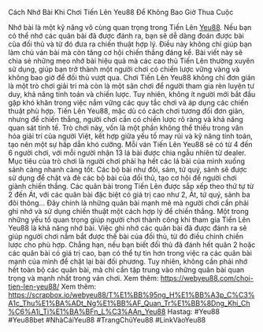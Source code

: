 Cách Nhớ Bài Khi Chơi Tiến Lên Yeu88 Để Không Bao Giờ Thua Cuộc

Nhớ bài là một kỹ năng vô cùng quan trọng trong Tiến Lên [Yeu88](https://webyeu88.com/). Nếu bạn có thể nhớ các quân bài đã được đánh ra, bạn sẽ dễ dàng đoán được bài của đối thủ và từ đó đưa ra chiến thuật hợp lý. Điều này không chỉ giúp bạn làm chủ ván bài mà còn tăng cơ hội chiến thắng đáng kể. Bài viết này sẽ chia sẻ những mẹo nhớ bài hiệu quả mà các cao thủ Tiến Lên thường xuyên sử dụng, giúp bạn trở thành một người chơi có chiến lược vững vàng và không bao giờ để đối thủ vượt qua.
Chơi Tiến Lên Yeu88 không chỉ đơn giản là một trò chơi giải trí mà còn là một sân chơi để người tham gia rèn luyện tư duy, khả năng tính toán và chiến lược. Tuy nhiên, không ít người mới bắt đầu gặp khó khăn trong việc nắm vững các quy tắc chơi và áp dụng các chiến thuật phù hợp. Tiến Lên Yeu88, mặc dù có cách chơi tương đối đơn giản, nhưng để chiến thắng, người chơi cần có chiến lược rõ ràng và khả năng quan sát tinh tế. Trò chơi này, vốn là một phần không thể thiếu trong văn hóa giải trí của người Việt, kết hợp giữa yếu tố may rủi và kỹ năng tính toán, tạo nên một sự hấp dẫn khó cưỡng.
Mỗi ván Tiến Lên Yeu88 sẽ có từ 4 đến 6 người chơi, với mỗi người nhận 13 lá bài được chia ngẫu nhiên từ dealer. Mục tiêu của trò chơi là người chơi phải hạ hết các lá bài của mình xuống sảnh càng nhanh càng tốt. Các bộ bài như đôi, sám, tứ quý, sảnh sẽ được sử dụng để chặt và đè các bộ bài của đối thủ, tạo cơ hội để người chơi giành chiến thắng. Các quân bài trong Tiến Lên được sắp xếp theo thứ tự từ 2 đến Át, với các quân bài đặc biệt có giá trị cao như 2, Át, tứ quý, sảnh ba đôi thông... Đây chính là những quân bài mạnh mẽ mà người chơi cần phải ghi nhớ và sử dụng chiến thuật một cách hợp lý để chiến thắng.
Một trong những yếu tố quan trọng giúp người chơi thành công khi tham gia Tiến Lên Yeu88 là khả năng nhớ bài. Việc ghi nhớ các quân bài đã được đánh ra sẽ giúp người chơi nắm bắt được thế bài của đối thủ, từ đó điều chỉnh chiến lược cho phù hợp. Chẳng hạn, nếu bạn biết đối thủ đã đánh hết quân 2 hoặc các quân bài có giá trị cao, bạn có thể tự tin hơn trong việc ra các quân bài mạnh của mình để chặt lại bài đối phương. Tuy nhiên, không cần phải nhớ hết toàn bộ các quân bài, mà chỉ cần tập trung vào những quân bài quan trọng và mạnh nhất trong ván chơi.
Xem thêm: https://webyeu88.com/choi-tien-len-yeu88/
Xem thêm: https://scrapbox.io/webyeu88/T%E1%BB%95ng_H%E1%BB%A3p_C%C3%A1c_Thu%E1%BA%ADt_Ng%E1%BB%AF_Quan_Tr%E1%BB%8Dng_Khi_Ch%C6%A1i_Ti%E1%BA%BFn_L%C3%AAn_Yeu88
Hastag: #Yeu88 #Yeu88bet #NhàCáiYeu88 #TrangChủYeu88 #LinkVàoYeu88
